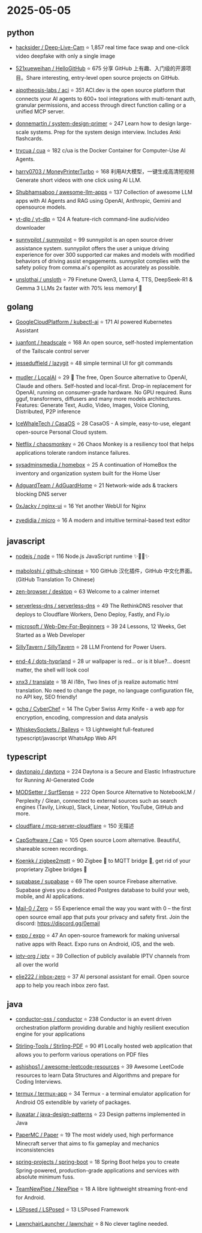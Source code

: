 # 2025-05-05

## python

* [hacksider / Deep-Live-Cam](https://github.com/hacksider/Deep-Live-Cam) ⭐ 1,857
  real time face swap and one-click video deepfake with only a single image

* [521xueweihan / HelloGitHub](https://github.com/521xueweihan/HelloGitHub) ⭐ 675
  分享 GitHub 上有趣、入门级的开源项目。Share interesting, entry-level open source projects on GitHub.

* [aipotheosis-labs / aci](https://github.com/aipotheosis-labs/aci) ⭐ 351
  ACI.dev is the open source platform that connects your AI agents to 600+ tool integrations with multi-tenant auth, granular permissions, and access through direct function calling or a unified MCP server.

* [donnemartin / system-design-primer](https://github.com/donnemartin/system-design-primer) ⭐ 247
  Learn how to design large-scale systems. Prep for the system design interview. Includes Anki flashcards.

* [trycua / cua](https://github.com/trycua/cua) ⭐ 182
  c/ua is the Docker Container for Computer-Use AI Agents.

* [harry0703 / MoneyPrinterTurbo](https://github.com/harry0703/MoneyPrinterTurbo) ⭐ 168
  利用AI大模型，一键生成高清短视频 Generate short videos with one click using AI LLM.

* [Shubhamsaboo / awesome-llm-apps](https://github.com/Shubhamsaboo/awesome-llm-apps) ⭐ 137
  Collection of awesome LLM apps with AI Agents and RAG using OpenAI, Anthropic, Gemini and opensource models.

* [yt-dlp / yt-dlp](https://github.com/yt-dlp/yt-dlp) ⭐ 124
  A feature-rich command-line audio/video downloader

* [sunnypilot / sunnypilot](https://github.com/sunnypilot/sunnypilot) ⭐ 99
  sunnypilot is an open source driver assistance system. sunnypilot offers the user a unique driving experience for over 300 supported car makes and models with modified behaviors of driving assist engagements. sunnypilot complies with the safety policy from comma.ai's openpilot as accurately as possible.

* [unslothai / unsloth](https://github.com/unslothai/unsloth) ⭐ 79
  Finetune Qwen3, Llama 4, TTS, DeepSeek-R1 & Gemma 3 LLMs 2x faster with 70% less memory! 🦥


## golang

* [GoogleCloudPlatform / kubectl-ai](https://github.com/GoogleCloudPlatform/kubectl-ai) ⭐ 171
  AI powered Kubernetes Assistant

* [juanfont / headscale](https://github.com/juanfont/headscale) ⭐ 168
  An open source, self-hosted implementation of the Tailscale control server

* [jesseduffield / lazygit](https://github.com/jesseduffield/lazygit) ⭐ 48
  simple terminal UI for git commands

* [mudler / LocalAI](https://github.com/mudler/LocalAI) ⭐ 29
  🤖 The free, Open Source alternative to OpenAI, Claude and others. Self-hosted and local-first. Drop-in replacement for OpenAI, running on consumer-grade hardware. No GPU required. Runs gguf, transformers, diffusers and many more models architectures. Features: Generate Text, Audio, Video, Images, Voice Cloning, Distributed, P2P inference

* [IceWhaleTech / CasaOS](https://github.com/IceWhaleTech/CasaOS) ⭐ 28
  CasaOS - A simple, easy-to-use, elegant open-source Personal Cloud system.

* [Netflix / chaosmonkey](https://github.com/Netflix/chaosmonkey) ⭐ 26
  Chaos Monkey is a resiliency tool that helps applications tolerate random instance failures.

* [sysadminsmedia / homebox](https://github.com/sysadminsmedia/homebox) ⭐ 25
  A continuation of HomeBox the inventory and organization system built for the Home User

* [AdguardTeam / AdGuardHome](https://github.com/AdguardTeam/AdGuardHome) ⭐ 21
  Network-wide ads & trackers blocking DNS server

* [0xJacky / nginx-ui](https://github.com/0xJacky/nginx-ui) ⭐ 16
  Yet another WebUI for Nginx

* [zyedidia / micro](https://github.com/zyedidia/micro) ⭐ 16
  A modern and intuitive terminal-based text editor


## javascript

* [nodejs / node](https://github.com/nodejs/node) ⭐ 116
  Node.js JavaScript runtime ✨🐢🚀✨

* [maboloshi / github-chinese](https://github.com/maboloshi/github-chinese) ⭐ 100
  GitHub 汉化插件，GitHub 中文化界面。 (GitHub Translation To Chinese)

* [zen-browser / desktop](https://github.com/zen-browser/desktop) ⭐ 63
  Welcome to a calmer internet

* [serverless-dns / serverless-dns](https://github.com/serverless-dns/serverless-dns) ⭐ 49
  The RethinkDNS resolver that deploys to Cloudflare Workers, Deno Deploy, Fastly, and Fly.io

* [microsoft / Web-Dev-For-Beginners](https://github.com/microsoft/Web-Dev-For-Beginners) ⭐ 39
  24 Lessons, 12 Weeks, Get Started as a Web Developer

* [SillyTavern / SillyTavern](https://github.com/SillyTavern/SillyTavern) ⭐ 28
  LLM Frontend for Power Users.

* [end-4 / dots-hyprland](https://github.com/end-4/dots-hyprland) ⭐ 28
  ur wallpaper is red... or is it blue?... doesnt matter, the shell will look cool

* [xnx3 / translate](https://github.com/xnx3/translate) ⭐ 18
  AI i18n, Two lines of js realize automatic html translation. No need to change the page, no language configuration file, no API key, SEO friendly!

* [gchq / CyberChef](https://github.com/gchq/CyberChef) ⭐ 14
  The Cyber Swiss Army Knife - a web app for encryption, encoding, compression and data analysis

* [WhiskeySockets / Baileys](https://github.com/WhiskeySockets/Baileys) ⭐ 13
  Lightweight full-featured typescript/javascript WhatsApp Web API


## typescript

* [daytonaio / daytona](https://github.com/daytonaio/daytona) ⭐ 224
  Daytona is a Secure and Elastic Infrastructure for Running AI-Generated Code

* [MODSetter / SurfSense](https://github.com/MODSetter/SurfSense) ⭐ 222
  Open Source Alternative to NotebookLM / Perplexity / Glean, connected to external sources such as search engines (Tavily, Linkup), Slack, Linear, Notion, YouTube, GitHub and more.

* [cloudflare / mcp-server-cloudflare](https://github.com/cloudflare/mcp-server-cloudflare) ⭐ 150
  无描述

* [CapSoftware / Cap](https://github.com/CapSoftware/Cap) ⭐ 105
  Open source Loom alternative. Beautiful, shareable screen recordings.

* [Koenkk / zigbee2mqtt](https://github.com/Koenkk/zigbee2mqtt) ⭐ 90
  Zigbee 🐝 to MQTT bridge 🌉, get rid of your proprietary Zigbee bridges 🔨

* [supabase / supabase](https://github.com/supabase/supabase) ⭐ 69
  The open source Firebase alternative. Supabase gives you a dedicated Postgres database to build your web, mobile, and AI applications.

* [Mail-0 / Zero](https://github.com/Mail-0/Zero) ⭐ 55
  Experience email the way you want with 0 – the first open source email app that puts your privacy and safety first. Join the discord: https://discord.gg/0email

* [expo / expo](https://github.com/expo/expo) ⭐ 47
  An open-source framework for making universal native apps with React. Expo runs on Android, iOS, and the web.

* [iptv-org / iptv](https://github.com/iptv-org/iptv) ⭐ 39
  Collection of publicly available IPTV channels from all over the world

* [elie222 / inbox-zero](https://github.com/elie222/inbox-zero) ⭐ 37
  AI personal assistant for email. Open source app to help you reach inbox zero fast.


## java

* [conductor-oss / conductor](https://github.com/conductor-oss/conductor) ⭐ 238
  Conductor is an event driven orchestration platform providing durable and highly resilient execution engine for your applications

* [Stirling-Tools / Stirling-PDF](https://github.com/Stirling-Tools/Stirling-PDF) ⭐ 90
  #1 Locally hosted web application that allows you to perform various operations on PDF files

* [ashishps1 / awesome-leetcode-resources](https://github.com/ashishps1/awesome-leetcode-resources) ⭐ 39
  Awesome LeetCode resources to learn Data Structures and Algorithms and prepare for Coding Interviews.

* [termux / termux-app](https://github.com/termux/termux-app) ⭐ 34
  Termux - a terminal emulator application for Android OS extendible by variety of packages.

* [iluwatar / java-design-patterns](https://github.com/iluwatar/java-design-patterns) ⭐ 23
  Design patterns implemented in Java

* [PaperMC / Paper](https://github.com/PaperMC/Paper) ⭐ 19
  The most widely used, high performance Minecraft server that aims to fix gameplay and mechanics inconsistencies

* [spring-projects / spring-boot](https://github.com/spring-projects/spring-boot) ⭐ 18
  Spring Boot helps you to create Spring-powered, production-grade applications and services with absolute minimum fuss.

* [TeamNewPipe / NewPipe](https://github.com/TeamNewPipe/NewPipe) ⭐ 18
  A libre lightweight streaming front-end for Android.

* [LSPosed / LSPosed](https://github.com/LSPosed/LSPosed) ⭐ 13
  LSPosed Framework

* [LawnchairLauncher / lawnchair](https://github.com/LawnchairLauncher/lawnchair) ⭐ 8
  No clever tagline needed.

